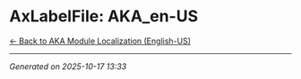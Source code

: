 # AxLabelFile: AKA_en-US

[← Back to AKA Module Localization (English-US)](../README.md)

---

*Generated on 2025-10-17 13:33*
